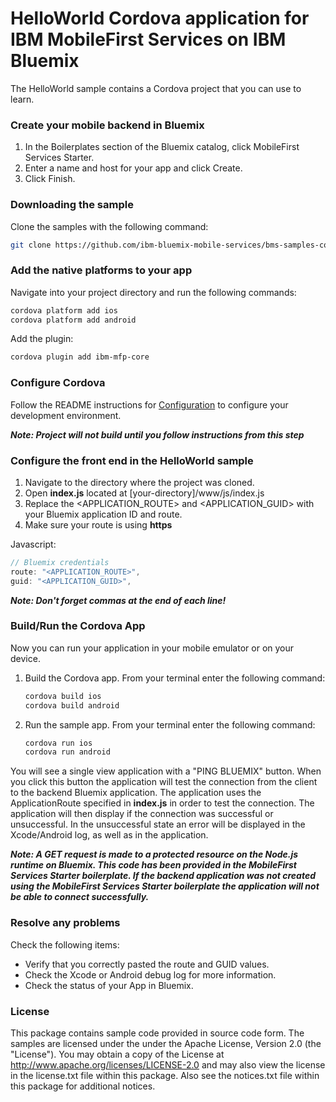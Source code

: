 # HelloWorld Cordova application for IBM MobileFirst Services on IBM Bluemix

The HelloWorld sample contains a Cordova project that you can use to learn.

### Create your mobile backend in Bluemix

1. In the Boilerplates section of the Bluemix catalog, click MobileFirst Services Starter.
2. Enter a name and host for your app and click Create.
3. Click Finish. 

### Downloading the sample

Clone the samples with the following command:
	
```Bash
git clone https://github.com/ibm-bluemix-mobile-services/bms-samples-cordova-helloworld
```
	
### Add the native platforms to your app

Navigate into your project directory and run the following commands:

```Bash
cordova platform add ios
cordova platform add android
```
	
Add the plugin:

```Bash
cordova plugin add ibm-mfp-core
```

### Configure Cordova

Follow the README instructions for [Configuration](https://github.com/ibm-bluemix-mobile-services/bms-clientsdk-cordova-plugin-core/#configuration) to configure your development environment.

***Note: Project will not build until you follow instructions from this step***
  
### Configure the front end in the HelloWorld sample

1. Navigate to the directory where the project was cloned.
2. Open <b>index.js</b> located at [your-directory]/www/js/index.js
3. Replace the \<APPLICATION_ROUTE\> and \<APPLICATION_GUID\> with your Bluemix application ID and route.
4. Make sure your route is using **https**

Javascript:

```Javascript	
// Bluemix credentials
route: "<APPLICATION_ROUTE>",
guid: "<APPLICATION_GUID>",
```

***Note: Don't forget commas at the end of each line!***

### Build/Run the Cordova App

Now you can run your application in your mobile emulator or on your device.

1. Build the Cordova app. From your terminal enter the following command:

	```Bash
	cordova build ios
	cordova build android
	```

2. Run the sample app. From your terminal enter the following command:

	```Bash
	cordova run ios
	cordova run android		
	```

You will see a single view application with a "PING BLUEMIX" button. When you click this button the application will test the connection from the client to the backend Bluemix application. The application uses the ApplicationRoute specified in **index.js** in order to test the connection. The application will then display if the connection was successful or unsuccessful. In the unsuccessful state an error will be displayed in the Xcode/Android log, as well as in the application.

***Note: A GET request is made to a protected resource on the Node.js runtime on Bluemix. This code has been provided in the MobileFirst Services Starter boilerplate. If the backend application was not created using the MobileFirst Services Starter boilerplate the application will not be able to connect successfully.***

### Resolve any problems

Check the following items:

- Verify that you correctly pasted the route and GUID values.
- Check the Xcode or Android debug log for more information.
- Check the status of your App in Bluemix.

### License

This package contains sample code provided in source code form. The samples are licensed under the under the Apache License, Version 2.0 (the "License"). You may obtain a copy of the License at http://www.apache.org/licenses/LICENSE-2.0 and may also view the license in the license.txt file within this package. Also see the notices.txt file within this package for additional notices.
